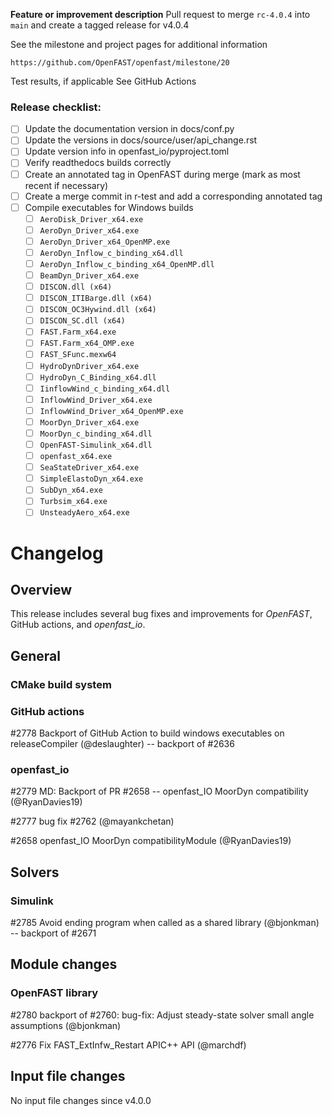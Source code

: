 **Feature or improvement description**
Pull request to merge `rc-4.0.4` into `main` and create a tagged release for v4.0.4

See the milestone and project pages for additional information

    https://github.com/OpenFAST/openfast/milestone/20

Test results, if applicable
See GitHub Actions

### Release checklist:
- [ ] Update the documentation version in docs/conf.py
- [ ] Update the versions in docs/source/user/api\_change.rst
- [ ] Update version info in openfast\_io/pyproject.toml
- [ ] Verify readthedocs builds correctly
- [ ] Create an annotated tag in OpenFAST during merge (mark as most recent if necessary)
- [ ] Create a merge commit in r-test and add a corresponding annotated tag
- [ ] Compile executables for Windows builds
    - [ ] `AeroDisk_Driver_x64.exe`
    - [ ] `AeroDyn_Driver_x64.exe`
    - [ ] `AeroDyn_Driver_x64_OpenMP.exe`
    - [ ] `AeroDyn_Inflow_c_binding_x64.dll`
    - [ ] `AeroDyn_Inflow_c_binding_x64_OpenMP.dll`
    - [ ] `BeamDyn_Driver_x64.exe`
    - [ ] `DISCON.dll (x64)`
    - [ ] `DISCON_ITIBarge.dll (x64)`
    - [ ] `DISCON_OC3Hywind.dll (x64)`
    - [ ] `DISCON_SC.dll (x64)`
    - [ ] `FAST.Farm_x64.exe`
    - [ ] `FAST.Farm_x64_OMP.exe`
    - [ ] `FAST_SFunc.mexw64`
    - [ ] `HydroDynDriver_x64.exe`
    - [ ] `HydroDyn_C_Binding_x64.dll`
    - [ ] `IinflowWind_c_binding_x64.dll`
    - [ ] `InflowWind_Driver_x64.exe`
    - [ ] `InflowWind_Driver_x64_OpenMP.exe`
    - [ ] `MoorDyn_Driver_x64.exe`
    - [ ] `MoorDyn_c_binding_x64.dll`
    - [ ] `OpenFAST-Simulink_x64.dll`
    - [ ] `openfast_x64.exe`
    - [ ] `SeaStateDriver_x64.exe`
    - [ ] `SimpleElastoDyn_x64.exe`
    - [ ] `SubDyn_x64.exe`
    - [ ] `Turbsim_x64.exe`
    - [ ] `UnsteadyAero_x64.exe`

# Changelog

## Overview

This release includes several bug fixes and improvements for _OpenFAST_, GitHub actions, and _openfast\_io_.

## General

### CMake build system

### GitHub actions

#2778 Backport of GitHub Action to build windows executables on releaseCompiler (@deslaughter) -- backport of #2636


### openfast_io

#2779 MD: Backport of PR #2658 -- openfast\_IO MoorDyn compatibility (@RyanDavies19)

#2777 bug fix #2762 (@mayankchetan)

#2658 openfast\_IO MoorDyn compatibilityModule (@RyanDavies19)



## Solvers

### Simulink

#2785 Avoid ending program when called as a shared library (@bjonkman) -- backport of #2671



## Module changes

### OpenFAST library

#2780 backport of #2760: bug-fix: Adjust steady-state solver small angle assumptions (@bjonkman)

#2776 Fix FAST\_ExtInfw\_Restart APIC++ API (@marchdf)



## Input file changes

No input file changes since v4.0.0

